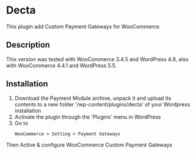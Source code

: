 # Decta

This plugin add Custom Payment Gateways for WooCommerce. 

## Description
This version was tested with WooCommerce 3.4.5 and WordPress 4.9, also with WooCommerce 4.4.1 and WordPress 5.5. 

## Installation

1. Download the Payment Module archive, unpack it and upload its contents to a new folder '/wp-content/plugins/decta' 
of your Wordpress installation
2. Activate the plugin through the 'Plugins' menu in WordPress
3. Go to 
    ```text
    WooCommerce > Setting > Payment Gateways
    ```
Then Active & configure WooCommerce Custom Payment Gateways

